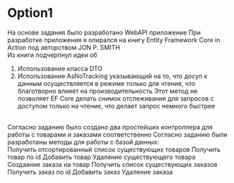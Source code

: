 # Option1
На основе задания было разработано WebAPI приложение
При разработке приложения я опирался на книгу Entity Framework Core in Action под авторством JON P. SMITH
<br>
Из книги подчерпнул идеи об 
1) Использование класса DTO 
2) Использование AsNoTracking указывающий на то, что досуп к данным осуществляется в режиме только для чтения,
что благотворно влияет на производительность Этот метод не позволяет EF Core делать снимок 
отслеживания для запросов с доступом только на 
чтение, что делает запрос немного быстрее
<br>
Согласно заданию было создано два простейших контроллера для работы с товарами и заказами соответственно
Согласно заданию были разработаны методы для работы с базой данных:
<br>
Получить отсортированный список существующих товаров
Получить товар по id
Добавить товар
Удаление существующего товара
<br>
Создаание заказа на товар
Получить список существующих заказов
Получить заказ по id
Добавить заказ
Удаление заказа
